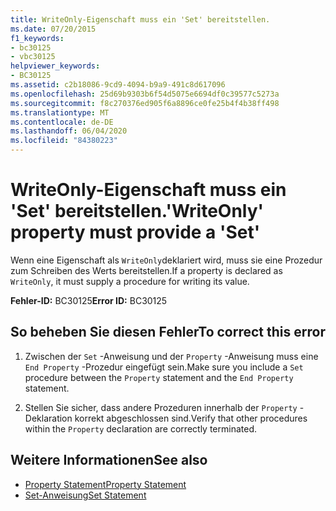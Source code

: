 ```yaml
---
title: WriteOnly-Eigenschaft muss ein 'Set' bereitstellen.
ms.date: 07/20/2015
f1_keywords:
- bc30125
- vbc30125
helpviewer_keywords:
- BC30125
ms.assetid: c2b18086-9cd9-4094-b9a9-491c8d617096
ms.openlocfilehash: 25d69b9303b6f54d5075e6694df0c39577c5273a
ms.sourcegitcommit: f8c270376ed905f6a8896ce0fe25b4f4b38ff498
ms.translationtype: MT
ms.contentlocale: de-DE
ms.lasthandoff: 06/04/2020
ms.locfileid: "84380223"
---
```

# <a name="writeonly-property-must-provide-a-set"></a><span data-ttu-id="a80b4-102">WriteOnly-Eigenschaft muss ein 'Set' bereitstellen.</span><span class="sxs-lookup"><span data-stu-id="a80b4-102">'WriteOnly' property must provide a 'Set'</span></span>
<span data-ttu-id="a80b4-103">Wenn eine Eigenschaft als `WriteOnly`deklariert wird, muss sie eine Prozedur zum Schreiben des Werts bereitstellen.</span><span class="sxs-lookup"><span data-stu-id="a80b4-103">If a property is declared as `WriteOnly`, it must supply a procedure for writing its value.</span></span>  
  
 <span data-ttu-id="a80b4-104">**Fehler-ID:** BC30125</span><span class="sxs-lookup"><span data-stu-id="a80b4-104">**Error ID:** BC30125</span></span>  
  
## <a name="to-correct-this-error"></a><span data-ttu-id="a80b4-105">So beheben Sie diesen Fehler</span><span class="sxs-lookup"><span data-stu-id="a80b4-105">To correct this error</span></span>  
  
1. <span data-ttu-id="a80b4-106">Zwischen der `Set` -Anweisung und der `Property` -Anweisung muss eine `End Property` -Prozedur eingefügt sein.</span><span class="sxs-lookup"><span data-stu-id="a80b4-106">Make sure you include a `Set` procedure between the `Property` statement and the `End Property` statement.</span></span>  
  
2. <span data-ttu-id="a80b4-107">Stellen Sie sicher, dass andere Prozeduren innerhalb der `Property` -Deklaration korrekt abgeschlossen sind.</span><span class="sxs-lookup"><span data-stu-id="a80b4-107">Verify that other procedures within the `Property` declaration are correctly terminated.</span></span>  
  
## <a name="see-also"></a><span data-ttu-id="a80b4-108">Weitere Informationen</span><span class="sxs-lookup"><span data-stu-id="a80b4-108">See also</span></span>

- [<span data-ttu-id="a80b4-109">Property Statement</span><span class="sxs-lookup"><span data-stu-id="a80b4-109">Property Statement</span></span>](../language-reference/statements/property-statement.md)
- [<span data-ttu-id="a80b4-110">Set-Anweisung</span><span class="sxs-lookup"><span data-stu-id="a80b4-110">Set Statement</span></span>](../language-reference/statements/set-statement.md)
